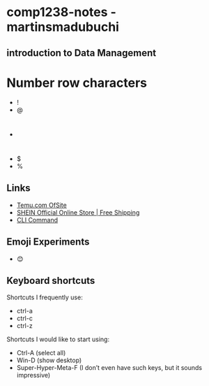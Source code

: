 # comp1238-notes -martinsmadubuchi
## introduction to Data Management
# Number row characters
- !
- @
- #
- $
- %

## Links 
- [Temu.com OfSite]( https://www.temu.com)
- [ SHEIN Official Online Store | Free Shipping]( https://www.shein.com)
- [CLI Command](docs/cli.md)
## Emoji Experiments
- 😊

## Keyboard shortcuts
Shortcuts I frequently use: 
- ctrl-a
- ctrl-c
- ctrl-z

Shortcuts I would like to start using: 
- Ctrl-A (select all)
- Win-D (show desktop)
- Super-Hyper-Meta-F (I don’t even have such keys, but it sounds impressive)